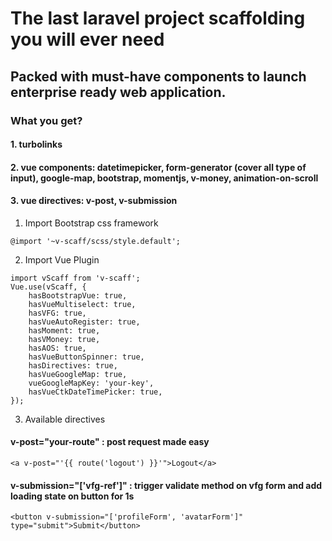 # The last laravel project scaffolding you will ever need

## Packed with must-have components to launch enterprise ready web application.

### What you get?
#### 1. turbolinks
#### 2. vue components: datetimepicker, form-generator (cover all type of input), google-map, bootstrap, momentjs, v-money, animation-on-scroll
#### 3. vue directives: v-post, v-submission

1. Import Bootstrap css framework

```
@import '~v-scaff/scss/style.default';
```

2. Import Vue Plugin

```
import vScaff from 'v-scaff';
Vue.use(vScaff, {
    hasBootstrapVue: true,
    hasVueMultiselect: true,
    hasVFG: true,
    hasVueAutoRegister: true,
    hasMoment: true,
    hasVMoney: true,
    hasAOS: true,
    hasVueButtonSpinner: true,
    hasDirectives: true,
    hasVueGoogleMap: true,
    vueGoogleMapKey: 'your-key',
    hasVueCtkDateTimePicker: true,
});
```

3. Available directives

#### v-post="your-route" : post request made easy
```
<a v-post="'{{ route('logout') }}'">Logout</a>
```

#### v-submission="['vfg-ref']" : trigger validate method on vfg form and add loading state on button for 1s
```
<button v-submission="['profileForm', 'avatarForm']" type="submit">Submit</button>
```
